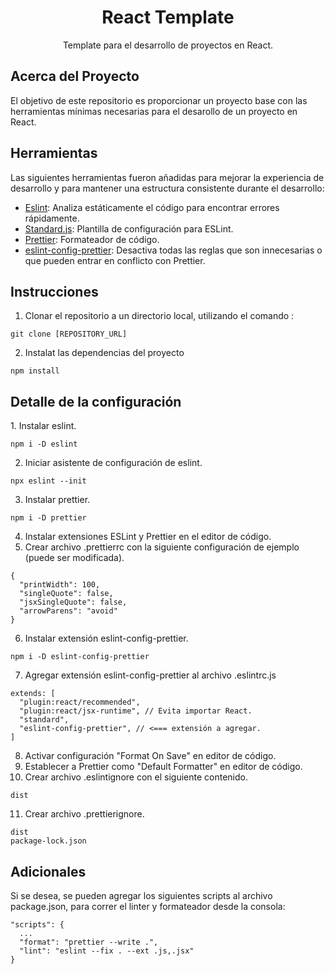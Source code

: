 <h1 align="center">React Template</h1>
<p align="center">Template para el desarrollo de proyectos en React.</p>

<h2>Acerca del Proyecto</h2>
El objetivo de este repositorio es proporcionar un proyecto base con las herramientas mínimas necesarias para el desarollo de un proyecto en React.

<h2>Herramientas</h2>
Las siguientes herramientas fueron añadidas para mejorar la experiencia de desarrollo y para mantener una estructura consistente durante el desarrollo:

- [Eslint](https://eslint.org/): Analiza estáticamente el código para encontrar errores rápidamente.
- [Standard.js](https://standardjs.com/): Plantilla de configuración para ESLint.
- [Prettier](https://prettier.io/): Formateador de código.
- [eslint-config-prettier](https://github.com/prettier/eslint-config-prettier): Desactiva todas las reglas que son innecesarias o que pueden entrar en conflicto con Prettier.

<h2>Instrucciones</h2>

1. Clonar el repositorio a un directorio local, utilizando el comando :

```
git clone [REPOSITORY_URL]
```

2. Instalat las dependencias del proyecto

```
npm install
```

<h2>Detalle de la configuración</h2>
1. Instalar eslint.

```
npm i -D eslint
```

2. Iniciar asistente de configuración de eslint.

```
npx eslint --init
```

3. Instalar prettier.

```
npm i -D prettier
```

4. Instalar extensiones ESLint y Prettier en el editor de código.
5. Crear archivo .prettierrc con la siguiente configuración de ejemplo (puede ser modificada).

```
{
  "printWidth": 100,
  "singleQuote": false,
  "jsxSingleQuote": false,
  "arrowParens": "avoid"
}
```

6. Instalar extensión eslint-config-prettier.

```
npm i -D eslint-config-prettier
```

7. Agregar extensión eslint-config-prettier al archivo .eslintrc.js

```
extends: [
  "plugin:react/recommended",
  "plugin:react/jsx-runtime", // Evita importar React.
  "standard",
  "eslint-config-prettier", // <=== extensión a agregar.
]
```

8. Activar configuración "Format On Save" en editor de código.
9. Establecer a Prettier como "Default Formatter" en editor de código.
10. Crear archivo .eslintignore con el siguiente contenido.

```
dist
```

11. Crear archivo .prettierignore.

```
dist
package-lock.json
```

<h2>Adicionales</h2>
Si se desea, se pueden agregar los siguientes scripts al archivo package.json, para correr el linter y formateador desde la consola:

```
"scripts": {
  ...
  "format": "prettier --write .",
  "lint": "eslint --fix . --ext .js,.jsx"
}
```
